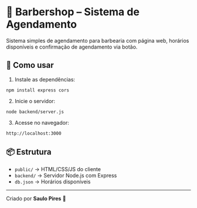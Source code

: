 # 💈 Barbershop – Sistema de Agendamento

Sistema simples de agendamento para barbearia com página web, horários disponíveis e confirmação de agendamento via botão.

## 🚀 Como usar

1. Instale as dependências:
```
npm install express cors
```

2. Inicie o servidor:
```
node backend/server.js
```

3. Acesse no navegador:
```
http://localhost:3000
```

## 📦 Estrutura
- `public/` → HTML/CSS/JS do cliente
- `backend/` → Servidor Node.js com Express
- `db.json` → Horários disponíveis

---

Criado por **Saulo Pires** 🚀
